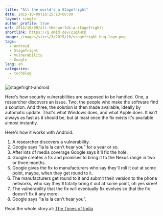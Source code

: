 ```yaml
---
title: "All the world's a Stagefright"
date: 2015-10-09T16:25:13+00:00
layout: single
author_profile: true
url: 2015/10/09/all-the-worlds-a-stagefright/
shortlink: https://g.omid.dev/21qAHcD
image: /images/sites/3/2015/10/stagefright_bug_logo.png
tags:
  - Android
  - Stagefright
  - Vulnerability
  - Google
lang: en
categories: 
  - techblog
---
```

![stagefright-android](/images/2015/10/stagefright_bug_logo.png)

Here's how security vulnerabilities are supposed to be handled. One, a researcher discovers an issue. Two, the people who make the software find a solution. And three, the solution is then made available, ideally by automatic update. That's what Windows does, and what Apple does. It isn't always as fast as it should be, but at least once the fix exists it's available almost instantly.

Here's how it works with Android.

  1. A researcher discovers a vulnerability.
  2. Google says “la la la can't hear you” for a year or so.
  3. After lots of media coverage Google says it'll fix the hole.
  4. Google creates a fix and promises to bring it to the Nexus range in two or three months.
  5. Google gives the fix to manufacturers who say they'll roll it out at some point, maybe, when they get round to it.
  6. The manufacturers get round to it and submit their version to the phone networks, who say they'll totally bring it out at some point, oh yes siree!
  7. The vulnerability that the fix will eventually fix evolves so that the fix doesn't fix it any more.
  8. Google says “la la la can't hear you”.

Read the whole story at: [The Times of India](http://timesofindia.indiatimes.com/tech/tech-news/Google-has-lost-control-of-Android/articleshow/49284966.cms)